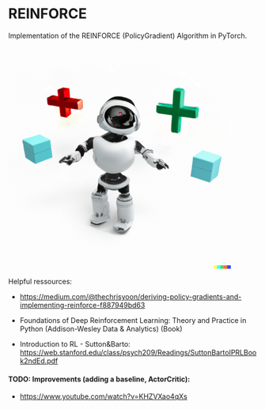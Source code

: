 # REINFORCE
Implementation of the REINFORCE (PolicyGradient) Algorithm in PyTorch.

<img src="https://github.com/till2/REINFORCE/blob/main/reinforce-img?raw=true" width="450" height="450"/>

Helpful ressources:

- https://medium.com/@thechrisyoon/deriving-policy-gradients-and-implementing-reinforce-f887949bd63

- Foundations of Deep Reinforcement Learning: Theory and Practice in Python (Addison-Wesley Data & Analytics) (Book)

- Introduction to RL - Sutton&Barto: https://web.stanford.edu/class/psych209/Readings/SuttonBartoIPRLBook2ndEd.pdf

#### TODO: Improvements (adding a baseline, ActorCritic):
- https://www.youtube.com/watch?v=KHZVXao4qXs
